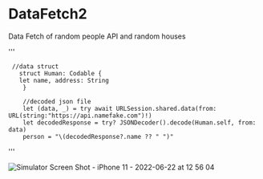 # DataFetch2
Data Fetch of random people API and random houses

'''

     //data struct 
       struct Human: Codable {
       let name, address: String
        }

        //decoded json file
        let (data, _) = try await URLSession.shared.data(from: URL(string:"https://api.namefake.com")!)
        let decodedResponse = try? JSONDecoder().decode(Human.self, from: data)
        person = "\(decodedResponse?.name ?? " ")"


'''




![Simulator Screen Shot - iPhone 11 - 2022-06-22 at 12 56 04](https://user-images.githubusercontent.com/106954791/175012668-0be8b653-c5ee-4c4a-ab47-ebd054f5ae8d.png)
